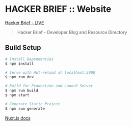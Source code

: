 # HACKER BRIEF :: Website

[Hacker Brief - LIVE](https://hackerbrief.com)

> Hacker Brief - Developer Blog and Resource Directory

## Build Setup
``` bash
# Install Dependencies
$ npm install

# Serve with Hot-reload at localhost:3000
$ npm run dev

# Build for Production and Launch Server
$ npm run build
$ npm start

# Generate Static Project
$ npm run generate
```

[Nuxt.js docs](https://nuxtjs.org)
